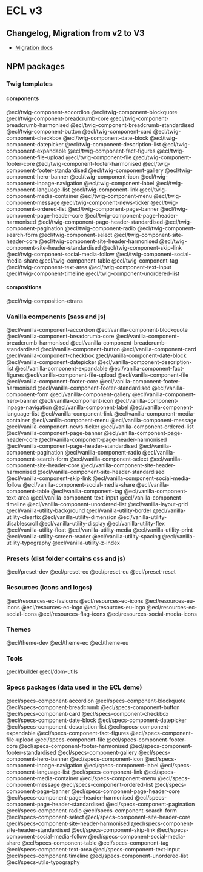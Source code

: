 # ECL v3

## Changelog, Migration from v2 to V3

- [Migration docs](docs/Migrating-v3.md)

## NPM packages

### Twig templates

#### components

@ecl/twig-component-accordion
@ecl/twig-component-blockquote
@ecl/twig-component-breadcrumb-core
@ecl/twig-component-breadcrumb-harmonised
@ecl/twig-component-breadcrumb-standardised
@ecl/twig-component-button
@ecl/twig-component-card
@ecl/twig-component-checkbox
@ecl/twig-component-date-block
@ecl/twig-component-datepicker
@ecl/twig-component-description-list
@ecl/twig-component-expandable
@ecl/twig-component-fact-figures
@ecl/twig-component-file-upload
@ecl/twig-component-file
@ecl/twig-component-footer-core
@ecl/twig-component-footer-harmonised
@ecl/twig-component-footer-standardised
@ecl/twig-component-gallery
@ecl/twig-component-hero-banner
@ecl/twig-component-icon
@ecl/twig-component-inpage-navigation
@ecl/twig-component-label
@ecl/twig-component-language-list
@ecl/twig-component-link
@ecl/twig-component-media-container
@ecl/twig-component-menu
@ecl/twig-component-message
@ecl/twig-component-news-ticker
@ecl/twig-component-ordered-list
@ecl/twig-component-page-banner
@ecl/twig-component-page-header-core
@ecl/twig-component-page-header-harmonised
@ecl/twig-component-page-header-standardised
@ecl/twig-component-pagination
@ecl/twig-component-radio
@ecl/twig-component-search-form
@ecl/twig-component-select
@ecl/twig-component-site-header-core
@ecl/twig-component-site-header-harmonised
@ecl/twig-component-site-header-standardised
@ecl/twig-component-skip-link
@ecl/twig-component-social-media-follow
@ecl/twig-component-social-media-share
@ecl/twig-component-table
@ecl/twig-component-tag
@ecl/twig-component-text-area
@ecl/twig-component-text-input
@ecl/twig-component-timeline
@ecl/twig-component-unordered-list

#### compositions

@ecl/twig-composition-etrans

### Vanilla components (sass and js)

@ecl/vanilla-component-accordion
@ecl/vanilla-component-blockquote
@ecl/vanilla-component-breadcrumb-core
@ecl/vanilla-component-breadcrumb-harmonised
@ecl/vanilla-component-breadcrumb-standardised
@ecl/vanilla-component-button
@ecl/vanilla-component-card
@ecl/vanilla-component-checkbox
@ecl/vanilla-component-date-block
@ecl/vanilla-component-datepicker
@ecl/vanilla-component-description-list
@ecl/vanilla-component-expandable
@ecl/vanilla-component-fact-figures
@ecl/vanilla-component-file-upload
@ecl/vanilla-component-file
@ecl/vanilla-component-footer-core
@ecl/vanilla-component-footer-harmonised
@ecl/vanilla-component-footer-standardised
@ecl/vanilla-component-form
@ecl/vanilla-component-gallery
@ecl/vanilla-component-hero-banner
@ecl/vanilla-component-icon
@ecl/vanilla-component-inpage-navigation
@ecl/vanilla-component-label
@ecl/vanilla-component-language-list
@ecl/vanilla-component-link
@ecl/vanilla-component-media-container
@ecl/vanilla-component-menu
@ecl/vanilla-component-message
@ecl/vanilla-component-news-ticker
@ecl/vanilla-component-ordered-list
@ecl/vanilla-component-page-banner
@ecl/vanilla-component-page-header-core
@ecl/vanilla-component-page-header-harmonised
@ecl/vanilla-component-page-header-standardised
@ecl/vanilla-component-pagination
@ecl/vanilla-component-radio
@ecl/vanilla-component-search-form
@ecl/vanilla-component-select
@ecl/vanilla-component-site-header-core
@ecl/vanilla-component-site-header-harmonised
@ecl/vanilla-component-site-header-standardised
@ecl/vanilla-component-skip-link
@ecl/vanilla-component-social-media-follow
@ecl/vanilla-component-social-media-share
@ecl/vanilla-component-table
@ecl/vanilla-component-tag
@ecl/vanilla-component-text-area
@ecl/vanilla-component-text-input
@ecl/vanilla-component-timeline
@ecl/vanilla-component-unordered-list
@ecl/vanilla-layout-grid
@ecl/vanilla-utility-background
@ecl/vanilla-utility-border
@ecl/vanilla-utility-clearfix
@ecl/vanilla-utility-dimension
@ecl/vanilla-utility-disablescroll
@ecl/vanilla-utility-display
@ecl/vanilla-utility-flex
@ecl/vanilla-utility-float
@ecl/vanilla-utility-media
@ecl/vanilla-utility-print
@ecl/vanilla-utility-screen-reader
@ecl/vanilla-utility-spacing
@ecl/vanilla-utility-typography
@ecl/vanilla-utility-z-index

### Presets (dist folder contains css and js)

@ecl/preset-dev
@ecl/preset-ec
@ecl/preset-eu
@ecl/preset-reset

### Resources (icons and logos)

@ecl/resources-ec-favicons
@ecl/resources-ec-icons
@ecl/resources-eu-icons
@ecl/resources-ec-logo
@ecl/resources-eu-logo
@ecl/resources-ec-social-icons
@ecl/resources-flag-icons
@ecl/resources-social-media-icons

### Themes

@ecl/theme-dev
@ecl/theme-ec
@ecl/theme-eu

### Tools

@ecl/builder
@ecl/dom-utils

### Specs packages (data used in the ECL demo)

@ecl/specs-component-accordion
@ecl/specs-component-blockquote
@ecl/specs-component-breadcrumb
@ecl/specs-component-button
@ecl/specs-component-card
@ecl/specs-component-checkbox
@ecl/specs-component-date-block
@ecl/specs-component-datepicker
@ecl/specs-component-description-list
@ecl/specs-component-expandable
@ecl/specs-component-fact-figures
@ecl/specs-component-file-upload
@ecl/specs-component-file
@ecl/specs-component-footer-core
@ecl/specs-component-footer-harmonised
@ecl/specs-component-footer-standardised
@ecl/specs-component-gallery
@ecl/specs-component-hero-banner
@ecl/specs-component-icon
@ecl/specs-component-inpage-navigation
@ecl/specs-component-label
@ecl/specs-component-language-list
@ecl/specs-component-link
@ecl/specs-component-media-container
@ecl/specs-component-menu
@ecl/specs-component-message
@ecl/specs-component-ordered-list
@ecl/specs-component-page-banner
@ecl/specs-component-page-header-core
@ecl/specs-component-page-header-harmonised
@ecl/specs-component-page-header-standardised
@ecl/specs-component-pagination
@ecl/specs-component-radio
@ecl/specs-component-search-form
@ecl/specs-component-select
@ecl/specs-component-site-header-core
@ecl/specs-component-site-header-harmonised
@ecl/specs-component-site-header-standardised
@ecl/specs-component-skip-link
@ecl/specs-component-social-media-follow
@ecl/specs-component-social-media-share
@ecl/specs-component-table
@ecl/specs-component-tag
@ecl/specs-component-text-area
@ecl/specs-component-text-input
@ecl/specs-component-timeline
@ecl/specs-component-unordered-list
@ecl/specs-utils-typography
